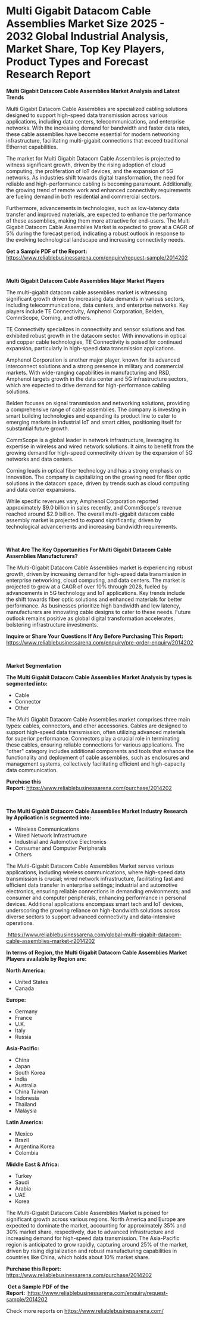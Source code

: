 <p><h1>Multi Gigabit Datacom Cable Assemblies Market Size 2025 - 2032 Global Industrial Analysis, Market Share, Top Key Players, Product Types and Forecast Research Report</h1></p><p><strong>Multi Gigabit Datacom Cable Assemblies Market Analysis and Latest Trends</strong></p>
<p><p>Multi Gigabit Datacom Cable Assemblies are specialized cabling solutions designed to support high-speed data transmission across various applications, including data centers, telecommunications, and enterprise networks. With the increasing demand for bandwidth and faster data rates, these cable assemblies have become essential for modern networking infrastructure, facilitating multi-gigabit connections that exceed traditional Ethernet capabilities.</p><p>The market for Multi Gigabit Datacom Cable Assemblies is projected to witness significant growth, driven by the rising adoption of cloud computing, the proliferation of IoT devices, and the expansion of 5G networks. As industries shift towards digital transformation, the need for reliable and high-performance cabling is becoming paramount. Additionally, the growing trend of remote work and enhanced connectivity requirements are fueling demand in both residential and commercial sectors.</p><p>Furthermore, advancements in technologies, such as low-latency data transfer and improved materials, are expected to enhance the performance of these assemblies, making them more attractive for end-users. The Multi Gigabit Datacom Cable Assemblies Market is expected to grow at a CAGR of 5% during the forecast period, indicating a robust outlook in response to the evolving technological landscape and increasing connectivity needs.</p></p>
<p><strong>Get a Sample PDF of the Report:&nbsp;</strong> <a href="https://www.reliablebusinessarena.com/enquiry/request-sample/2014202?utm_campaign=2514&utm_medium=2&utm_source=Github&utm_content=ia&utm_term=29032025&utm_id=multi-gigabit-datacom-cable-assemblies">https://www.reliablebusinessarena.com/enquiry/request-sample/2014202</a></p>
<p>&nbsp;</p>
<p><strong>Multi Gigabit Datacom Cable Assemblies Major Market Players</strong></p>
<p><p>The multi-gigabit datacom cable assemblies market is witnessing significant growth driven by increasing data demands in various sectors, including telecommunications, data centers, and enterprise networks. Key players include TE Connectivity, Amphenol Corporation, Belden, CommScope, Corning, and others.</p><p>TE Connectivity specializes in connectivity and sensor solutions and has exhibited robust growth in the datacom sector. With innovations in optical and copper cable technologies, TE Connectivity is poised for continued expansion, particularly in high-speed data transmission applications.</p><p>Amphenol Corporation is another major player, known for its advanced interconnect solutions and a strong presence in military and commercial markets. With wide-ranging capabilities in manufacturing and R&D, Amphenol targets growth in the data center and 5G infrastructure sectors, which are expected to drive demand for high-performance cabling solutions.</p><p>Belden focuses on signal transmission and networking solutions, providing a comprehensive range of cable assemblies. The company is investing in smart building technologies and expanding its product line to cater to emerging markets in industrial IoT and smart cities, positioning itself for substantial future growth.</p><p>CommScope is a global leader in network infrastructure, leveraging its expertise in wireless and wired network solutions. It aims to benefit from the growing demand for high-speed connectivity driven by the expansion of 5G networks and data centers.</p><p>Corning leads in optical fiber technology and has a strong emphasis on innovation. The company is capitalizing on the growing need for fiber optic solutions in the datacom space, driven by trends such as cloud computing and data center expansions.</p><p>While specific revenues vary, Amphenol Corporation reported approximately $9.0 billion in sales recently, and CommScope's revenue reached around $2.9 billion. The overall multi-gigabit datacom cable assembly market is projected to expand significantly, driven by technological advancements and increasing bandwidth requirements.</p></p>
<p>&nbsp;</p>
<p><strong>What Are The Key Opportunities For Multi Gigabit Datacom Cable Assemblies Manufacturers?</strong></p>
<p><p>The Multi-Gigabit Datacom Cable Assemblies market is experiencing robust growth, driven by increasing demand for high-speed data transmission in enterprise networking, cloud computing, and data centers. The market is projected to grow at a CAGR of over 10% through 2028, fueled by advancements in 5G technology and IoT applications. Key trends include the shift towards fiber optic solutions and enhanced materials for better performance. As businesses prioritize high bandwidth and low latency, manufacturers are innovating cable designs to cater to these needs. Future outlook remains positive as global digital transformation accelerates, bolstering infrastructure investments.</p></p>
<p><strong>Inquire or Share Your Questions If Any Before Purchasing This Report:</strong> <a href="https://www.reliablebusinessarena.com/enquiry/pre-order-enquiry/2014202?utm_campaign=2514&utm_medium=2&utm_source=Github&utm_content=ia&utm_term=29032025&utm_id=multi-gigabit-datacom-cable-assemblies">https://www.reliablebusinessarena.com/enquiry/pre-order-enquiry/2014202</a></p>
<p>&nbsp;</p>
<p><strong>Market Segmentation</strong></p>
<p><strong>The Multi Gigabit Datacom Cable Assemblies Market Analysis by types is segmented into:</strong></p>
<p><ul><li>Cable</li><li>Connector</li><li>Other</li></ul></p>
<p><p>The Multi Gigabit Datacom Cable Assemblies market comprises three main types: cables, connectors, and other accessories. Cables are designed to support high-speed data transmission, often utilizing advanced materials for superior performance. Connectors play a crucial role in terminating these cables, ensuring reliable connections for various applications. The "other" category includes additional components and tools that enhance the functionality and deployment of cable assemblies, such as enclosures and management systems, collectively facilitating efficient and high-capacity data communication.</p></p>
<p><strong>Purchase this Report:&nbsp;</strong><a href="https://www.reliablebusinessarena.com/purchase/2014202?utm_campaign=2514&utm_medium=2&utm_source=Github&utm_content=ia&utm_term=29032025&utm_id=multi-gigabit-datacom-cable-assemblies">https://www.reliablebusinessarena.com/purchase/2014202</a></p>
<p>&nbsp;</p>
<p><strong>The Multi Gigabit Datacom Cable Assemblies Market Industry Research by Application is segmented into:</strong></p>
<p><ul><li>Wireless Communications</li><li>Wired Network Infrastructure</li><li>Industrial and Automotive Electronics</li><li>Consumer and Computer Peripherals</li><li>Others</li></ul></p>
<p><p>The Multi-Gigabit Datacom Cable Assemblies Market serves various applications, including wireless communications, where high-speed data transmission is crucial; wired network infrastructure, facilitating fast and efficient data transfer in enterprise settings; industrial and automotive electronics, ensuring reliable connections in demanding environments; and consumer and computer peripherals, enhancing performance in personal devices. Additional applications encompass smart tech and IoT devices, underscoring the growing reliance on high-bandwidth solutions across diverse sectors to support advanced connectivity and data-intensive operations.</p></p>
<p><a href="https://www.reliablebusinessarena.com/global-multi-gigabit-datacom-cable-assemblies-market-r2014202?utm_campaign=2514&utm_medium=2&utm_source=Github&utm_content=ia&utm_term=29032025&utm_id=multi-gigabit-datacom-cable-assemblies">&nbsp;https://www.reliablebusinessarena.com/global-multi-gigabit-datacom-cable-assemblies-market-r2014202</a></p>
<p><strong>In terms of Region, the Multi Gigabit Datacom Cable Assemblies Market Players available by Region are:</strong></p>
<p>
    <p> <strong> North America: </strong>
        <ul>
            <li>United States</li>
            <li>Canada</li>
        </ul>
        </p> 
    <p> <strong> Europe: </strong>
        <ul>
            <li>Germany</li>
            <li>France</li>
            <li>U.K.</li>
            <li>Italy</li>
            <li>Russia</li>
        </ul>
        </p> 
    <p> <strong> Asia-Pacific: </strong>
        <ul>
            <li>China</li>
            <li>Japan</li>
            <li>South Korea</li>
            <li>India</li>
            <li>Australia</li>
            <li>China Taiwan</li>
            <li>Indonesia</li>
            <li>Thailand</li>
            <li>Malaysia</li>
        </ul>
        </p> 
    <p> <strong> Latin America: </strong>
        <ul>
            <li>Mexico</li>
            <li>Brazil</li>
            <li>Argentina Korea</li>
            <li>Colombia</li>
        </ul>
        </p> 
    <p> <strong> Middle East & Africa: </strong>
        <ul>
            <li>Turkey</li>
            <li>Saudi</li>
            <li>Arabia</li>
            <li>UAE</li>
            <li>Korea</li>
        </ul>
    </p>
    </p>
<p><p>The Multi-Gigabit Datacom Cable Assemblies Market is poised for significant growth across various regions. North America and Europe are expected to dominate the market, accounting for approximately 35% and 30% market share, respectively, due to advanced infrastructure and increasing demand for high-speed data transmission. The Asia-Pacific region is anticipated to grow rapidly, capturing around 25% of the market, driven by rising digitalization and robust manufacturing capabilities in countries like China, which holds about 10% market share.</p></p>
<p><strong>Purchase this Report: </strong><a href="https://www.reliablebusinessarena.com/purchase/2014202?utm_campaign=2514&utm_medium=2&utm_source=Github&utm_content=ia&utm_term=29032025&utm_id=multi-gigabit-datacom-cable-assemblies">https://www.reliablebusinessarena.com/purchase/2014202</a></p>
<p>&nbsp;<strong>Get a Sample PDF of the Report:&nbsp;&nbsp;</strong><a href="https://www.reliablebusinessarena.com/enquiry/request-sample/2014202?utm_campaign=2514&utm_medium=2&utm_source=Github&utm_content=ia&utm_term=29032025&utm_id=multi-gigabit-datacom-cable-assemblies">https://www.reliablebusinessarena.com/enquiry/request-sample/2014202</a></p>
<p><strong></strong></p>
<p>Check more reports on <a href="https://www.reliablebusinessarena.com/?utm_campaign=2514&utm_medium=2&utm_source=Github&utm_content=ia&utm_term=29032025&utm_id=multi-gigabit-datacom-cable-assemblies">https://www.reliablebusinessarena.com/</a></p>